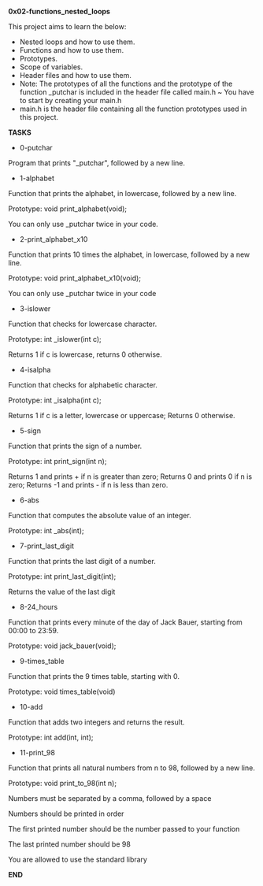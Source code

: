 **0x02-functions_nested_loops**

This project aims to learn the below:

* Nested loops and how to use them.
* Functions and how to use them.
* Prototypes.
* Scope of variables.
* Header files and how to use them.
* Note: The prototypes of all the functions and the prototype of the function _putchar is included in the header file called main.h ~ You have to start by creating your main.h
* main.h is the header file containing all the function prototypes used in this project.

**TASKS**

* 0-putchar

Program that prints "_putchar", followed by a new line.

* 1-alphabet

Function that prints the alphabet, in lowercase, followed by a new line.

Prototype: void print_alphabet(void);

You can only use _putchar twice in your code.

* 2-print_alphabet_x10

Function that prints 10 times the alphabet, in lowercase, followed by a new line.

Prototype: void print_alphabet_x10(void);

You can only use _putchar twice in your code

* 3-islower

Function that checks for lowercase character.

Prototype: int _islower(int c);

Returns 1 if c is lowercase, returns 0 otherwise.

* 4-isalpha

Function that checks for alphabetic character.

Prototype: int _isalpha(int c);

Returns 1 if c is a letter, lowercase or uppercase; Returns 0 otherwise.

* 5-sign

Function that prints the sign of a number.

Prototype: int print_sign(int n);

Returns 1 and prints + if n is greater than zero; Returns 0 and prints 0 if n is zero; Returns -1 and prints - if n is less than zero.

* 6-abs

Function that computes the absolute value of an integer.

Prototype: int _abs(int);

* 7-print_last_digit

Function that prints the last digit of a number.

Prototype: int print_last_digit(int);

Returns the value of the last digit

* 8-24_hours

Function that prints every minute of the day of Jack Bauer, starting from 00:00 to 23:59.

Prototype: void jack_bauer(void);

* 9-times_table

Function that prints the 9 times table, starting with 0.

Prototype: void times_table(void)

* 10-add

Function that adds two integers and returns the result.

Prototype: int add(int, int);

* 11-print_98

Function that prints all natural numbers from n to 98, followed by a new line.

Prototype: void print_to_98(int n);

Numbers must be separated by a comma, followed by a space

Numbers should be printed in order

The first printed number should be the number passed to your function

The last printed number should be 98

You are allowed to use the standard library


**END**


